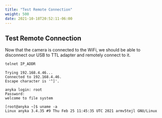 ```yaml
---
title: "Test Remote Connection"
weight: 500
date: 2021-10-18T20:52:11-06:00
---
```




## Test Remote Connection
Now that the camera is connected to the WiFi, we should be able to disconnect our USB to TTL adapter and remotely connect to it.
```sh
telnet IP_ADDR
```
```
Trying 192.168.4.46...
Connected to 192.168.4.46.
Escape character is '^]'.

anyka login: root
Password:
welcome to file system
```
```
[root@anyka ~]$ uname -a
Linux anyka 3.4.35 #9 Thu Feb 25 11:45:35 UTC 2021 armv5tejl GNU/Linux
```

